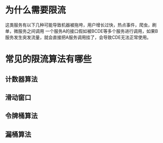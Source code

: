 # 为什么需要限流

​			这类服务有以下几种可能导致机器被拖垮，用户增长过快，热点事件，爬虫，刷单，微服务之间调用
一个服务A的接口假如被BCDE等多个服务进行调用，如果B服务发生突发流量，就会直接把A服务调用挂了，会导致CDE无法正常使用。

# 常见的限流算法有哪些

## 计数器算法



## 滑动窗口



## 令牌桶算法



## 漏桶算法